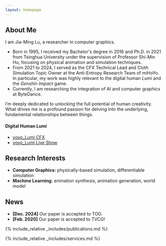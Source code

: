 ```yaml
---
layout: homepage
---
```


## About Me
I am Jia-Ming Lu, a researcher in computer graphics. 
- Born in 1995, I received my Bachelor's degree in 2016 and Ph.D. in 2021 from Tsinghua University under the supervision of Professor Shi-Min Hu, focusing on physical animation and simulation techniques. 
- From 2021 to 2024, I served as the CFX Technical Lead and Cloth Simulation Topic Owner at the Anti-Entropy Research Team of miHoYo. In particular, my work was highly relevant to the digital human *Lumi* and the *Genshin Impact* game. 
- Currently, I am researching the integration of AI and computer graphics at ByteDance.

I’m deeply dedicated to unlocking the full potential of human creativity. What drives me is a profound passion for delving into the underlying, fundamental relationships between things.

#### Digital Human *Lumi*

- [yoyo_Lumi CFX](https://www.bilibili.com/video/BV1GH4y1Z7yS)
- [yoyo_Lumi Live Show](https://www.bilibili.com/video/BV1LV4y1b7ba)

## Research Interests

- **Computer Graphics:** physically-based simulation, differentiable simulation
- **Machine Learning:** animation synthesis, animation generation, world model

## News

- **[Dec. 2024]** Our paper is accepted to TOG.
- **[Feb. 2020]** Our paper is accepted to TVCG!

{% include_relative _includes/publications.md %}

{% include_relative _includes/services.md %}
